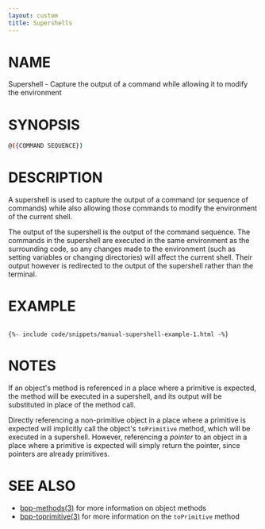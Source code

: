 ```yaml
---
layout: custom
title: Supershells
---
```

# NAME

Supershell - Capture the output of a command while allowing it to modify the environment

# SYNOPSIS

```bash
@({COMMAND SEQUENCE})
```

# DESCRIPTION

A supershell is used to capture the output of a command (or sequence of commands) while also allowing those commands to modify the environment of the current shell.

The output of the supershell is the output of the command sequence. The commands in the supershell are executed in the same environment as the surrounding code, so any changes made to the environment (such as setting variables or changing directories) will affect the current shell. Their output however is redirected to the output of the supershell rather than the terminal.

# EXAMPLE

<div class="highlight"><pre class="highlight"><code>
{%- include code/snippets/manual-supershell-example-1.html -%}
</code></pre></div>

# NOTES

If an object's method is referenced in a place where a primitive is expected, the method will be executed in a supershell, and its output will be substituted in place of the method call.

Directly referencing a non-primitive object in a place where a primitive is expected will implicitly call the object's `toPrimitive` method, which will be executed in a supershell. However, referencing a *pointer* to an object in a place where a primitive is expected will simply return the pointer, since pointers are already primitives.

# SEE ALSO

 - [bpp-methods(3)](methods.md) for more information on object methods
 - [bpp-toprimitive(3)](toprimitive.md) for more information on the `toPrimitive` method
